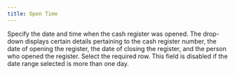 ```yaml
---
title: Open Time
---
```



Specify the date and time when the cash register was opened. The drop-down  displays certain details pertaining to the cash register number, the date  of opening the register, the date of closing the register, and the person  who opened the register. Select the required row. This field is disabled  if the date range selected is more than one day.
